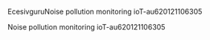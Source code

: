 EcesivguruNoise pollution monitoring ioT-au620121106305

Noise pollution monitoring ioT-au620121106305
